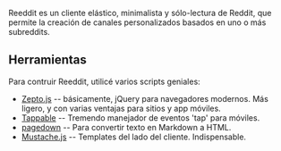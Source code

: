 Reeddit es un cliente elástico, minimalista y sólo-lectura de Reddit, que permite la creación de canales personalizados basados en uno o más subreddits.

## Herramientas

Para contruir Reeddit, utilicé varios scripts geniales:

*	[Zepto.js](http://zeptojs.com/) -- básicamente, jQuery para navegadores modernos. Más ligero, y con varias ventajas para sitios y app móviles.
*	[Tappable](https://github.com/cheeaun/tappable) -- Tremendo manejador de eventos 'tap' para móviles.
*	[pagedown](http://code.google.com/p/pagedown/) -- Para convertir texto en Markdown a HTML.
*	[Mustache.js](https://github.com/janl/mustache.js/) -- Templates del lado del cliente. Indispensable.
